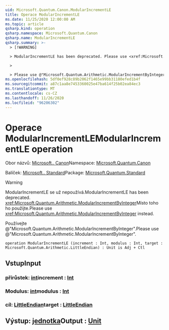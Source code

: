 ```yaml
---
uid: Microsoft.Quantum.Canon.ModularIncrementLE
title: Operace ModularIncrementLE
ms.date: 11/25/2020 12:00:00 AM
ms.topic: article
qsharp.kind: operation
qsharp.namespace: Microsoft.Quantum.Canon
qsharp.name: ModularIncrementLE
qsharp.summary: >-
  > [!WARNING]

  > ModularIncrementLE has been deprecated. Please use <xref:Microsoft.Quantum.Arithmetic.ModularIncrementByInteger> instead.

  >

  > Please use @"Microsoft.Quantum.Arithmetic.ModularIncrementByInteger".
ms.openlocfilehash: 5df0ef928c89b2062f1465e99bb31180efed1b4f
ms.sourcegitcommit: a87c1aa8e7453360025e47ba614f25b02ea84ec3
ms.translationtype: MT
ms.contentlocale: cs-CZ
ms.lasthandoff: 11/26/2020
ms.locfileid: "96206302"
---
```

# <a name="modularincrementle-operation"></a><span data-ttu-id="abca4-102">Operace ModularIncrementLE</span><span class="sxs-lookup"><span data-stu-id="abca4-102">ModularIncrementLE operation</span></span>

<span data-ttu-id="abca4-103">Obor názvů: [Microsoft.. Canon](xref:Microsoft.Quantum.Canon)</span><span class="sxs-lookup"><span data-stu-id="abca4-103">Namespace: [Microsoft.Quantum.Canon](xref:Microsoft.Quantum.Canon)</span></span>

<span data-ttu-id="abca4-104">Balíček: [Microsoft.. Standard](https://nuget.org/packages/Microsoft.Quantum.Standard)</span><span class="sxs-lookup"><span data-stu-id="abca4-104">Package: [Microsoft.Quantum.Standard](https://nuget.org/packages/Microsoft.Quantum.Standard)</span></span>


> [!WARNING]
> <span data-ttu-id="abca4-105">ModularIncrementLE se už nepoužívá.</span><span class="sxs-lookup"><span data-stu-id="abca4-105">ModularIncrementLE has been deprecated.</span></span> <span data-ttu-id="abca4-106"><xref:Microsoft.Quantum.Arithmetic.ModularIncrementByInteger>Místo toho ho použijte.</span><span class="sxs-lookup"><span data-stu-id="abca4-106">Please use <xref:Microsoft.Quantum.Arithmetic.ModularIncrementByInteger> instead.</span></span>
>
> <span data-ttu-id="abca4-107">Používejte @"Microsoft.Quantum.Arithmetic.ModularIncrementByInteger".</span><span class="sxs-lookup"><span data-stu-id="abca4-107">Please use @"Microsoft.Quantum.Arithmetic.ModularIncrementByInteger".</span></span>



```qsharp
operation ModularIncrementLE (increment : Int, modulus : Int, target : Microsoft.Quantum.Arithmetic.LittleEndian) : Unit is Adj + Ctl
```


## <a name="input"></a><span data-ttu-id="abca4-108">Vstup</span><span class="sxs-lookup"><span data-stu-id="abca4-108">Input</span></span>

### <a name="increment--int"></a><span data-ttu-id="abca4-109">přírůstek: [int](xref:microsoft.quantum.lang-ref.int)</span><span class="sxs-lookup"><span data-stu-id="abca4-109">increment : [Int](xref:microsoft.quantum.lang-ref.int)</span></span>




### <a name="modulus--int"></a><span data-ttu-id="abca4-110">Modulus: [int](xref:microsoft.quantum.lang-ref.int)</span><span class="sxs-lookup"><span data-stu-id="abca4-110">modulus : [Int](xref:microsoft.quantum.lang-ref.int)</span></span>




### <a name="target--littleendian"></a><span data-ttu-id="abca4-111">cíl: [LittleEndian](xref:Microsoft.Quantum.Arithmetic.LittleEndian)</span><span class="sxs-lookup"><span data-stu-id="abca4-111">target : [LittleEndian](xref:Microsoft.Quantum.Arithmetic.LittleEndian)</span></span>





## <a name="output--unit"></a><span data-ttu-id="abca4-112">Výstup: [jednotka](xref:microsoft.quantum.lang-ref.unit)</span><span class="sxs-lookup"><span data-stu-id="abca4-112">Output : [Unit](xref:microsoft.quantum.lang-ref.unit)</span></span>

